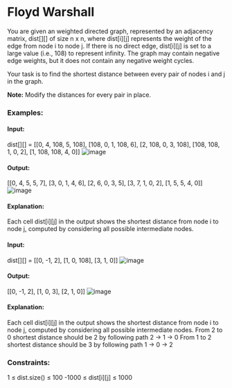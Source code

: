 # Floyd Warshall
You are given an weighted directed graph, represented by an adjacency matrix, dist[][] of size n x n, where dist[i][j] represents the weight of the edge from node i to node j. If there is no direct edge, dist[i][j] is set to a large value (i.e., 108) to represent infinity.
The graph may contain negative edge weights, but it does not contain any negative weight cycles.

Your task is to find the shortest distance between every pair of nodes i and j in the graph.

**Note:** Modify the distances for every pair in place.

### Examples:
#### Input:
dist[][] = [[0, 4, 108, 5, 108], [108, 0, 1, 108, 6], [2, 108, 0, 3, 108], [108, 108, 1, 0, 2], [1, 108, 108, 4, 0]]
![image](https://github.com/user-attachments/assets/dffeb939-6a86-471a-b2b2-0b28f23001e4)
#### Output:
[[0, 4, 5, 5, 7], [3, 0, 1, 4, 6], [2, 6, 0, 3, 5], [3, 7, 1, 0, 2], [1, 5, 5, 4, 0]]
![image](https://github.com/user-attachments/assets/b6838868-7141-49ca-81fd-f3453997ae34)
#### Explanation:
Each cell dist[i][j] in the output shows the shortest distance from node i to node j, computed by considering all possible intermediate nodes. 

#### Input:
dist[][] = [[0, -1, 2], [1, 0, 108], [3, 1, 0]]
![image](https://github.com/user-attachments/assets/5487122a-2bab-4cd4-a32d-c852d7b49e48)
#### Output:
[[0, -1, 2], [1, 0, 3], [2, 1, 0]]
![image](https://github.com/user-attachments/assets/4a9a4ac2-37d2-435f-aced-260e2071eae8)
#### Explanation: 
Each cell dist[i][j] in the output shows the shortest distance from node i to node j, computed by considering all possible intermediate nodes.
From 2 to 0 shortest distance should be 2 by following path 2 -> 1 -> 0
From 1 to 2 shortest distance should be 3 by following path 1 -> 0 -> 2

### Constraints:
1 ≤ dist.size() ≤ 100
-1000 ≤ dist[i][j] ≤ 1000



